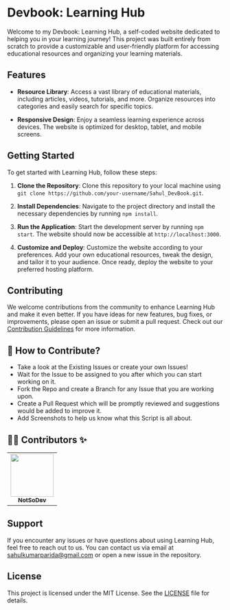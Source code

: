# Devbook: Learning Hub

Welcome to my Devbook: Learning Hub, a self-coded website dedicated to helping you in your learning journey! This project was built entirely from scratch to provide a customizable and user-friendly platform for accessing educational resources and organizing your learning materials.

## Features
  
- **Resource Library**: Access a vast library of educational materials, including articles, videos, tutorials, and more. Organize resources into categories and easily search for specific topics.

- **Responsive Design**: Enjoy a seamless learning experience across devices. The website is optimized for desktop, tablet, and mobile screens.

## Getting Started

To get started with Learning Hub, follow these steps:

1. **Clone the Repository**: Clone this repository to your local machine using `git clone https://github.com/your-username/Sahul_DevBook.git`.

2. **Install Dependencies**: Navigate to the project directory and install the necessary dependencies by running `npm install`.

3. **Run the Application**: Start the development server by running `npm start`. The website should now be accessible at `http://localhost:3000`.

4. **Customize and Deploy**: Customize the website according to your preferences. Add your own educational resources, tweak the design, and tailor it to your audience. Once ready, deploy the website to your preferred hosting platform.

## Contributing

We welcome contributions from the community to enhance Learning Hub and make it even better. If you have ideas for new features, bug fixes, or improvements, please open an issue or submit a pull request. Check out our [Contribution Guidelines](CONTRIBUTING.md) for more information.

## 🤝 How to Contribute?

- Take a look at the Existing Issues or create your own Issues!
- Wait for the Issue to be assigned to you after which you can start working on it.
- Fork the Repo and create a Branch for any Issue that you are working upon.
- Create a Pull Request which will be promptly reviewed and suggestions would be added to improve it.
- Add Screenshots to help us know what this Script is all about.

## 👨‍💻 Contributors ✨

<table>
  <tr>
    <td align="center"><a href="https://github.com/notsodevv"><img src="https://avatars.githubusercontent.com/u/108209653?v=4" width="100px;" alt=""/><br /><sub><b>NotSoDev</b></sub></a><br /></td>
  </tr>
</table>

## Support

If you encounter any issues or have questions about using Learning Hub, feel free to reach out to us. You can contact us via email at sahulkumarparida@gmail.com or open a new issue in the repository.

## License

This project is licensed under the MIT License. See the [LICENSE](LICENSE) file for details.
